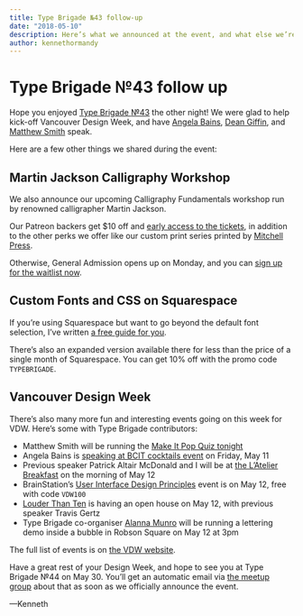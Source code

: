 ```yaml
---
title: Type Brigade №43 follow-up
date: "2018-05-10"
description: Here’s what we announced at the event, and what else we’re doing during Vancovuer Design Week
author: kennethormandy
---
```


# Type Brigade <span class="lnum">№43</span> follow up

Hope you enjoyed <a href="https://www.meetup.com/typebrigade/events/248972116/">Type Brigade <span class="lnum">№43</span></a> the other night! We were glad to help kick-off Vancouver Design Week, and have [Angela Bains](http://transformexp.com/we-are/), [Dean Giffin](http://www.deangiffin.com/), and [Matthew Smith](http://www.matthewsmithdesign.net/) speak.

Here are a few other things we shared during the event:

## Martin Jackson Calligraphy Workshop

We also announce our upcoming Calligraphy Fundamentals workshop run by renowned calligrapher Martin Jackson.

Our Patreon backers get \$10 off and [early access to the tickets](https://www.patreon.com/posts/early-access-to-18666559), in addition to the other perks we offer like our custom print series printed by [Mitchell Press](http://www.mitchellpress.com/).

Otherwise, General Admission opens up on Monday, and you can [sign up for the waitlist now](https://www.picatic.com/typebrigade-calligraphy-3).

## Custom Fonts and CSS on Squarespace

If you’re using Squarespace but want to go beyond the default font selection, I’ve written [a free guide for you](http://kennethormandy.com/journal/custom-fonts-and-css-on-squarespace/).

There’s also an expanded version available there for less than the price of a single month of Squarespace. You can get 10% off with the promo code `TYPEBRIGADE`.

## Vancouver Design Week

There’s also many more fun and interesting events going on this week for VDW. Here’s some with Type Brigade contributors:

- Matthew Smith will be running the [Make It Pop Quiz tonight](https://www.eventbrite.com/e/make-it-pop-quiz-vancouver-design-week-tickets-45249174499)
- Angela Bains is [speaking at BCIT cocktails event](https://docs.google.com/forms/d/1aMg2AMzY6dCXqHjIbbsHMzhILJrccMzkf3A0T25fg70) on Friday, May 11
- Previous speaker Patrick Altair McDonald and I will be at [the L’Atelier Breakfast](https://www.picatic.com/vdwatelier) on the morning of May 12
- BrainStation’s [User Interface Design Principles](https://brainstation.io/event/intro-to-user-interface-20184517400) event is on May 12, free with code `VDW100`
- [Louder Than Ten](https://louderthanten.com/_) is having an open house on May 12, with previous speaker Travis Gertz
- Type Brigade co-organiser [Alanna Munro](https://alannamunro.com/) will be running a lettering demo inside a bubble in Robson Square on May 12 at 3pm

The full list of events is on [the VDW website](http://vancouverdesignwk.com/).

Have a great rest of your Design Week, and hope to see you at Type Brigade №44 on May 30. You’ll get an automatic email via [the meetup group](http://meetup.com/typebrigade) about that as soon as we officially announce the event.

—Kenneth

